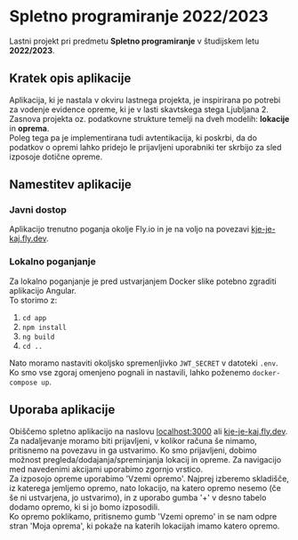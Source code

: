 # Spletno programiranje 2022/2023

Lastni projekt pri predmetu **Spletno programiranje** v študijskem letu **2022/2023**.

## Kratek opis aplikacije

Aplikacija, ki je nastala v okviru lastnega projekta, je inspirirana po potrebi za vodenje evidence opreme, ki je v lasti skavtskega stega Ljubljana 2.<br />
Zasnova projekta oz. podatkovne strukture temelji na dveh modelih: **lokacije** in **oprema**.<br />
Poleg tega pa je implementirana tudi avtentikacija, ki poskrbi, da do podatkov o opremi lahko pridejo le prijavljeni uporabniki ter skrbijo za sled izposoje dotične opreme.

## Namestitev aplikacije
### Javni dostop
Aplikacijo trenutno poganja okolje Fly.io in je na voljo na povezavi [kje-je-kaj.fly.dev](https://kje-je-kaj.fly.dev/).
### Lokalno poganjanje
Za lokalno poganjanje je pred ustvarjanjem Docker slike potebno zgraditi aplikacijo Angular.<br />
To storimo z:
1. `cd app`
2. `npm install`
3. `ng build`
4. `cd ..`

Nato moramo nastaviti okoljsko spremenljivko `JWT_SECRET` v datoteki `.env`.<br />
Ko smo vse zgoraj omenjeno pognali in nastavili, lahko poženemo `docker-compose up`.

## Uporaba aplikacije
Obiščemo spletno aplikacijo na naslovu [localhost:3000](http://localhost:3000) ali [kje-je-kaj.fly.dev](https://kje-je-kaj.fly.dev/). Za nadaljevanje moramo biti prijavljeni, v kolikor računa še nimamo, pritisnemo na povezavu in ga ustvarimo.
Ko smo prijavljeni, dobimo možnost pregleda/dodajanja/spreminjanja lokacij in opreme. Za navigacijo med navedenimi akcijami uporabimo zgornjo vrstico.<br />
Za izposojo opreme uporabimo 'Vzemi opremo'. Najprej izberemo skladišče, iz katerega jemljemo opremo, nato lokacijo, na katero opremo nesemo (če še ni ustvarjena, jo ustvarimo), in z uporabo gumba '+' v desno tabelo dodamo opremo, ki si jo bomo izposodili.<br />
Ko opremo poklikamo, pritisnemo gumb 'Vzemi opremo' in se nam odpre stran 'Moja oprema', ki pokaže na katerih lokacijah imamo katero opremo.